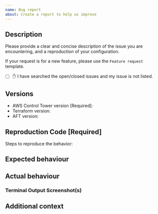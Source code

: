 ```yaml
---
name: Bug report
about: Create a report to help us improve
---
```


## Description

Please provide a clear and concise description of the issue you are encountering, and a reproduction of your configuration.

If your request is for a new feature, please use the `Feature request` template.

- [ ] ✋ I have searched the open/closed issues and my issue is not listed.

## Versions

- AWS Control Tower version [Required]:
- Terraform version:
- AFT version:

## Reproduction Code [Required]

<!-- REQUIRED -->

Steps to reproduce the behavior:

## Expected behaviour

<!-- A clear and concise description of what you expected to happen -->

## Actual behaviour

<!-- A clear and concise description of what actually happened -->

### Terminal Output Screenshot(s)

<!-- Optional but helpful -->

## Additional context

<!-- Add any other context about the problem here -->